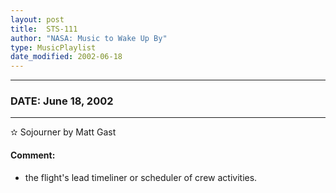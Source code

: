 ```yaml
---
layout: post
title:  STS-111
author: "NASA: Music to Wake Up By"
type: MusicPlaylist
date_modified: 2002-06-18
---
```


----
### DATE: June 18, 2002
----
✫ Sojourner by Matt Gast

#### Comment:
* the flight's lead timeliner or scheduler of crew activities.
